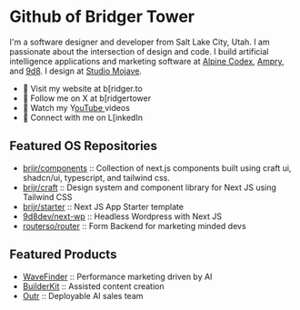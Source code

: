 # Github of Bridger Tower

I'm a software designer and developer from Salt Lake City, Utah. I am passionate about the intersection of design and code. I build artificial intelligence applications and marketing software at [Alpine Codex](https://alpine.dev), [Ampry](https://ampry.com), and [9d8](https://9d8.dev). I design at [Studio Mojave](https://studiomojave.com).

- 🔗 Visit my website at b[ridger.to
- 🔗 Follow me on X at b[ridgertower
- 🔗 Watch my Y[ouTube ](https://youtube.com/@bridgertower)videos
- 🔗 Connect with me on L[inkedIn

## Featured OS Repositories

- [brijr/components](https://components.bridger.to) :: Collection of next.js components built using craft ui, shadcn/ui, typescript, and tailwind css.
- [brijr/craft](https://github.com/brijr/craft) :: Design system and component library for Next JS using Tailwind CSS
- [brijr/starter](https://starter.bridger.to) :: Next JS App Starter template
- [9d8dev/next-wp](https://github.com/9d8dev/next-wp) :: Headless Wordpress with Next JS
- [routerso/router](https://github.com/routerso/router) :: Form Backend for marketing minded devs

## Featured Products

- [WaveFinder](https://wavefinder.io) :: Performance marketing driven by AI
- [BuilderKit](https://builderkit.io) :: Assisted content creation
- [Outr](https://outr.io) :: Deployable AI sales team
